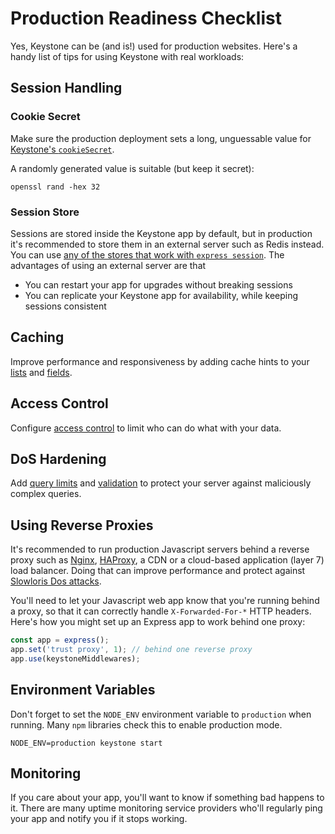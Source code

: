 <!--[meta]
section: guides
title: Production Readiness Checklist
[meta]-->

# Production Readiness Checklist

Yes, Keystone can be (and is!) used for production websites. Here's a handy list of tips for using Keystone with real workloads:

## Session Handling

### Cookie Secret

Make sure the production deployment sets a long, unguessable value for [Keystone's `cookieSecret`](https://v5.keystonejs.com/keystone-alpha/keystone/#config).

A randomly generated value is suitable (but keep it secret):

```
openssl rand -hex 32
```

### Session Store

Sessions are stored inside the Keystone app by default, but in production it's recommended to store them in an external server such as Redis instead. You can use [any of the stores that work with `express session`](https://github.com/expressjs/session#compatible-session-stores). The advantages of using an external server are that

- You can restart your app for upgrades without breaking sessions
- You can replicate your Keystone app for availability, while keeping sessions consistent

## Caching

Improve performance and responsiveness by adding cache hints to your [lists](https://v5.keystonejs.com/api/create-list/#cachehint) and [fields](https://v5.keystonejs.com/keystone-alpha/fields/#cachehint).

## Access Control

Configure [access control](https://v5.keystonejs.com/guides/access-control/) to limit who can do what with your data.

## DoS Hardening

Add [query limits](https://v5.keystonejs.com/api/create-list/#querylimits) and [validation](https://v5.keystonejs.com/api/validation/) to protect your server against maliciously complex queries.

## Using Reverse Proxies

It's recommended to run production Javascript servers behind a reverse proxy such as [Nginx](https://nginx.org/), [HAProxy](https://www.haproxy.org/), a CDN or a cloud-based application (layer 7) load balancer. Doing that can improve performance and protect against [Slowloris Dos attacks](https://en.wikipedia.org/wiki/Slowloris_(computer_security)).

You'll need to let your Javascript web app know that you're running behind a proxy, so that it can correctly handle `X-Forwarded-For-*` HTTP headers. Here's how you might set up an Express app to work behind one proxy:

```javascript
const app = express();
app.set('trust proxy', 1); // behind one reverse proxy
app.use(keystoneMiddlewares);
```

## Environment Variables

Don't forget to set the `NODE_ENV` environment variable to `production` when running. Many `npm` libraries check this to enable production mode.

```
NODE_ENV=production keystone start
```

## Monitoring

If you care about your app, you'll want to know if something bad happens to it. There are many uptime monitoring service providers who'll regularly ping your app and notify you if it stops working.
